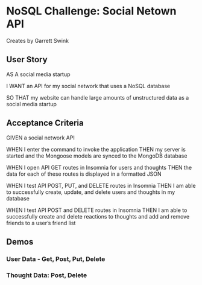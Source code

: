 # NoSQL Challenge: Social Netown API
Creates by Garrett Swink

## User Story
AS A social media startup

I WANT an API for my social network that uses a NoSQL database

SO THAT my website can handle large amounts of unstructured data as a social media startup

## Acceptance Criteria
GIVEN a social network API

WHEN I enter the command to invoke the application
THEN my server is started and the Mongoose models are synced to the MongoDB database

WHEN I open API GET routes in Insomnia for users and thoughts
THEN the data for each of these routes is displayed in a formatted JSON

WHEN I test API POST, PUT, and DELETE routes in Insomnia
THEN I am able to successfully create, update, and delete users and thoughts in my database

WHEN I test API POST and DELETE routes in Insomnia
THEN I am able to successfully create and delete reactions to thoughts and add and remove friends to a user’s friend list

## Demos
### User Data - Get, Post, Put, Delete

### Thought Data: Post, Delete